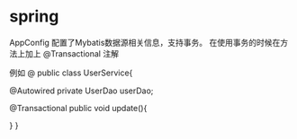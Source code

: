 # spring

AppConfig 配置了Mybatis数据源相关信息，支持事务。 在使用事务的时候在方法上加上 @Transactional 注解

例如
@
public class UserService{

  @Autowired
  private UserDao userDao; 
  
  @Transactional
  public void update(){
    
  }
}
